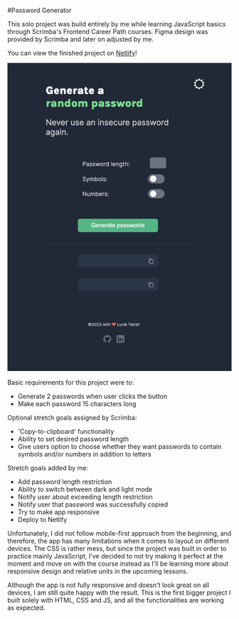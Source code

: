 #Password Generator

This solo project was build entirely by me while learning JavaScript basics through Scrimba's Frontend Career Path courses. Figma design was provided by Scrimba and later on adjusted by me.

You can view the finished project on [Netlify](https://main--sunny-sunburst-c20fed.netlify.app/)!

![Showcase photo of the finished Password Generator project](./password-generator-showcase.png)

Basic requirements for this project were to:

- Generate 2 passwords when user clicks the button
- Make each password 15 characters long

Optional stretch goals assigned by Scrimba:

- 'Copy-to-clipboard' functionality
- Ability to set desired password length
- Give users option to choose whether they want passwords to contain symbols and/or numbers in addition to letters

Stretch goals added by me:

- Add password length restriction
- Ability to switch between dark and light mode
- Notify user about exceeding length restriction
- Notify user that password was successfully copied
- Try to make app responsive
- Deploy to Netlify

Unfortunately, I did not follow mobile-first approach from the beginning, and therefore, the app has many limitations when it comes to layout on different devices. The CSS is rather mess, but since the project was built in order to practice mainly JavaScript, I've decided to not try making it perfect at the moment and move on with the course instead as I'll be learning more about responsive design and relative units in the upcoming lessons.

Although the app is not fully responsive and doesn't look great on all devices, I am still quite happy with the result. This is the first bigger project I built solely with HTML, CSS and JS, and all the functionalities are working as expected.
